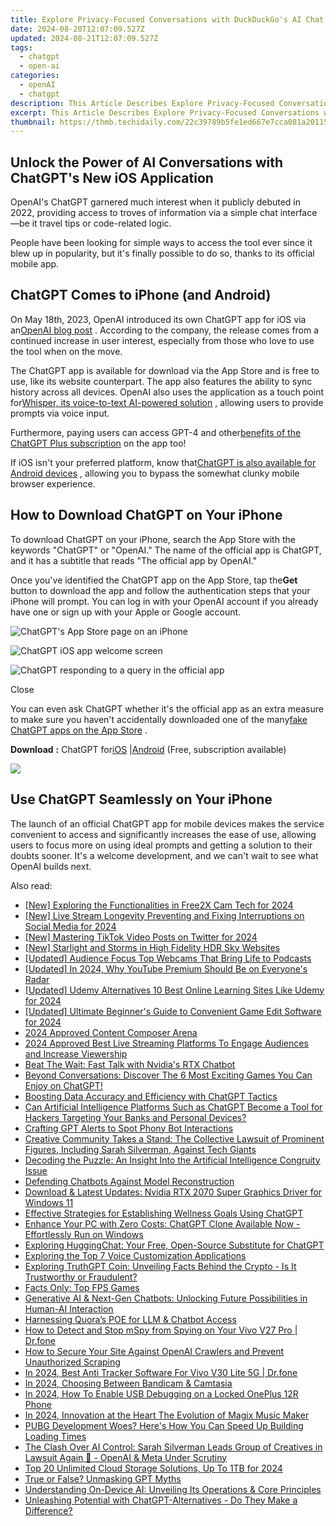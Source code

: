 ```yaml
---
title: Explore Privacy-Focused Conversations with DuckDuckGo's AI Chat & Beyond
date: 2024-08-20T12:07:09.527Z
updated: 2024-08-21T12:07:09.527Z
tags:
  - chatgpt
  - open-ai
categories:
  - openAI
  - chatgpt
description: This Article Describes Explore Privacy-Focused Conversations with DuckDuckGo's AI Chat & Beyond
excerpt: This Article Describes Explore Privacy-Focused Conversations with DuckDuckGo's AI Chat & Beyond
thumbnail: https://thmb.techidaily.com/22c39789b5fe1ed667e7cca081a20115c82b1e4756445b0d8d485b13ec35a1e3.jpg
---
```


## Unlock the Power of AI Conversations with ChatGPT's New iOS Application

 OpenAI's ChatGPT garnered much interest when it publicly debuted in 2022, providing access to troves of information via a simple chat interface—be it travel tips or code-related logic.

 People have been looking for simple ways to access the tool ever since it blew up in popularity, but it's finally possible to do so, thanks to its official mobile app.

## ChatGPT Comes to iPhone (and Android)

 On May 18th, 2023, OpenAI introduced its own ChatGPT app for iOS via an[OpenAI blog post](https://openai.com/blog/introducing-the-chatgpt-app-for-ios) . According to the company, the release comes from a continued increase in user interest, especially from those who love to use the tool when on the move.

 The ChatGPT app is available for download via the App Store and is free to use, like its website counterpart. The app also features the ability to sync history across all devices. OpenAI also uses the application as a touch point for[Whisper, its voice-to-text AI-powered solution](https://www.makeuseof.com/dictate-documents-openai-whisper/) , allowing users to provide prompts via voice input.

 Furthermore, paying users can access GPT-4 and other[benefits of the ChatGPT Plus subscription](https://www.makeuseof.com/chatgpt-plus-subscription-worth-it/) on the app too!

 If iOS isn't your preferred platform, know that[ChatGPT is also available for Android devices](https://www.makeuseof.com/chatgpt-is-now-available-on-android/) , allowing you to bypass the somewhat clunky mobile browser experience.

## How to Download ChatGPT on Your iPhone

 To download ChatGPT on your iPhone, search the App Store with the keywords "ChatGPT" or "OpenAI." The name of the official app is ChatGPT, and it has a subtitle that reads "The official app by OpenAI."

 Once you've identified the ChatGPT app on the App Store, tap the**Get** button to download the app and follow the authentication steps that your iPhone will prompt. You can log in with your OpenAI account if you already have one or sign up with your Apple or Google account.

![ChatGPT's App Store page on an iPhone](https://static1.makeuseofimages.com/wordpress/wp-content/uploads/2023/08/chatgpt-s-app-store-page-on-an-iphone.jpg)

![ChatGPT iOS app welcome screen](https://static1.makeuseofimages.com/wordpress/wp-content/uploads/2023/08/chatgpt-ios-app-welcome-screen.jpg)

![ChatGPT responding to a query in the official app](https://static1.makeuseofimages.com/wordpress/wp-content/uploads/2023/08/chatgpt-responding-to-a-query-in-the-official-app.jpg)

Close

 You can even ask ChatGPT whether it's the official app as an extra measure to make sure you haven't accidentally downloaded one of the many[fake ChatGPT apps on the App Store](https://www.makeuseof.com/how-to-spot-fake-chatgpt-app-on-apple-app-store/) .

**Download** **:** ChatGPT for[iOS](http://apps.apple.com/app/openai-chatgpt/id6448311069) |[Android](https://www.anrdoezrs.net/links/7251228/type/dlg/sid/UUmuoUeUpU2025542/https://play.google.com/store/apps/details?id=com.openai.chatgpt&hl=en&gl=US) (Free, subscription available)

<!-- affiliate ads begin -->
<a href="https://store.advancedwebranking.com/order/checkout.php?PRODS=4715051&QTY=1&AFFILIATE=108875&CART=1"><img src="https://secure.avangate.com/images/merchant/14edc6ebfdae2e23bbed83d67f50e983/products/33_awr%20logo.png" border="0"></a>
<!-- affiliate ads end -->
## Use ChatGPT Seamlessly on Your iPhone

 The launch of an official ChatGPT app for mobile devices makes the service convenient to access and significantly increases the ease of use, allowing users to focus more on using ideal prompts and getting a solution to their doubts sooner. It's a welcome development, and we can't wait to see what OpenAI builds next.


<ins class="adsbygoogle"
     style="display:block"
     data-ad-format="autorelaxed"
     data-ad-client="ca-pub-7571918770474297"
     data-ad-slot="1223367746"></ins>



<ins class="adsbygoogle"
     style="display:block"
     data-ad-client="ca-pub-7571918770474297"
     data-ad-slot="8358498916"
     data-ad-format="auto"
     data-full-width-responsive="true"></ins>

<span class="atpl-alsoreadstyle">Also read:</span>
<div><ul>
<li><a href="https://remote-screen-capture.techidaily.com/new-exploring-the-functionalities-in-free2x-cam-tech-for-2024/"><u>[New] Exploring the Functionalities in Free2X Cam Tech for 2024</u></a></li>
<li><a href="https://facebook-video-recording.techidaily.com/new-live-stream-longevity-preventing-and-fixing-interruptions-on-social-media-for-2024/"><u>[New] Live Stream Longevity  Preventing and Fixing Interruptions on Social Media for 2024</u></a></li>
<li><a href="https://twitter-clips.techidaily.com/new-mastering-tiktok-video-posts-on-twitter-for-2024/"><u>[New] Mastering TikTok Video Posts on Twitter for 2024</u></a></li>
<li><a href="https://vp-tips.techidaily.com/new-starlight-and-storms-in-high-fidelity-hdr-sky-websites/"><u>[New] Starlight and Storms in High Fidelity  HDR Sky Websites</u></a></li>
<li><a href="https://extra-resources.techidaily.com/updated-audience-focus-top-webcams-that-bring-life-to-podcasts/"><u>[Updated] Audience Focus  Top Webcams That Bring Life to Podcasts</u></a></li>
<li><a href="https://youtube-blog.techidaily.com/ed-in-2024-why-youtube-premium-should-be-on-everyones-radar/"><u>[Updated] In 2024, Why YouTube Premium Should Be on Everyone's Radar</u></a></li>
<li><a href="https://screen-recording.techidaily.com/updated-udemy-alternatives-10-best-online-learning-sites-like-udemy-for-2024/"><u>[Updated] Udemy Alternatives  10 Best Online Learning Sites Like Udemy for 2024</u></a></li>
<li><a href="https://video-screen-grab.techidaily.com/updated-ultimate-beginners-guide-to-convenient-game-edit-software-for-2024/"><u>[Updated] Ultimate Beginner's Guide to Convenient Game Edit Software for 2024</u></a></li>
<li><a href="https://youtube-clips.techidaily.com/2024-approved-content-composer-arena/"><u>2024 Approved  Content Composer Arena</u></a></li>
<li><a href="https://ai-live-streaming.techidaily.com/2024-approved-best-live-streaming-platforms-to-engage-audiences-and-increase-viewership/"><u>2024 Approved Best Live Streaming Platforms To Engage Audiences and Increase Viewership</u></a></li>
<li><a href="https://tech-haven.techidaily.com/beat-the-wait-fast-talk-with-nvidias-rtx-chatbot/"><u>Beat The Wait: Fast Talk with Nvidia's RTX Chatbot</u></a></li>
<li><a href="https://tech-haven.techidaily.com/beyond-conversations-discover-the-6-most-exciting-games-you-can-enjoy-on-chatgpt/"><u>Beyond Conversations: Discover The 6 Most Exciting Games You Can Enjoy on ChatGPT!</u></a></li>
<li><a href="https://tech-haven.techidaily.com/boosting-data-accuracy-and-efficiency-with-chatgpt-tactics/"><u>Boosting Data Accuracy and Efficiency with ChatGPT Tactics</u></a></li>
<li><a href="https://tech-haven.techidaily.com/can-artificial-intelligence-platforms-such-as-chatgpt-become-a-tool-for-hackers-targeting-your-banks-and-personal-devices/"><u>Can Artificial Intelligence Platforms Such as ChatGPT Become a Tool for Hackers Targeting Your Banks and Personal Devices?</u></a></li>
<li><a href="https://tech-haven.techidaily.com/crafting-gpt-alerts-to-spot-phony-bot-interactions/"><u>Crafting GPT Alerts to Spot Phony Bot Interactions</u></a></li>
<li><a href="https://tech-haven.techidaily.com/creative-community-takes-a-stand-the-collective-lawsuit-of-prominent-figures-including-sarah-silverman-against-tech-giants/"><u>Creative Community Takes a Stand: The Collective Lawsuit of Prominent Figures, Including Sarah Silverman, Against Tech Giants</u></a></li>
<li><a href="https://tech-haven.techidaily.com/decoding-the-puzzle-an-insight-into-the-artificial-intelligence-congruity-issue/"><u>Decoding the Puzzle: An Insight Into the Artificial Intelligence Congruity Issue</u></a></li>
<li><a href="https://tech-haven.techidaily.com/defending-chatbots-against-model-reconstruction/"><u>Defending Chatbots Against Model Reconstruction</u></a></li>
<li><a href="https://hardware-updates.techidaily.com/download-and-latest-updates-nvidia-rtx-2070-super-graphics-driver-for-windows-11/"><u>Download & Latest Updates: Nvidia RTX 2070 Super Graphics Driver for Windows 11</u></a></li>
<li><a href="https://tech-haven.techidaily.com/effective-strategies-for-establishing-wellness-goals-using-chatgpt/"><u>Effective Strategies for Establishing Wellness Goals Using ChatGPT</u></a></li>
<li><a href="https://tech-haven.techidaily.com/enhance-your-pc-with-zero-costs-chatgpt-clone-available-now-effortlessly-run-on-windows/"><u>Enhance Your PC with Zero Costs: ChatGPT Clone Available Now - Effortlessly Run on Windows</u></a></li>
<li><a href="https://tech-haven.techidaily.com/exploring-huggingchat-your-free-open-source-substitute-for-chatgpt/"><u>Exploring HuggingChat: Your Free, Open-Source Substitute for ChatGPT</u></a></li>
<li><a href="https://visual-screen-recording.techidaily.com/exploring-the-top-7-voice-customization-applications/"><u>Exploring the Top 7 Voice Customization Applications</u></a></li>
<li><a href="https://tech-haven.techidaily.com/exploring-truthgpt-coin-unveiling-facts-behind-the-crypto-is-it-trustworthy-or-fraudulent/"><u>Exploring TruthGPT Coin: Unveiling Facts Behind the Crypto - Is It Trustworthy or Fraudulent?</u></a></li>
<li><a href="https://tech-haven.techidaily.com/facts-only-top-fps-games/"><u>Facts Only: Top FPS Games</u></a></li>
<li><a href="https://tech-haven.techidaily.com/generative-ai-and-next-gen-chatbots-unlocking-future-possibilities-in-human-ai-interaction/"><u>Generative AI & Next-Gen Chatbots: Unlocking Future Possibilities in Human-AI Interaction</u></a></li>
<li><a href="https://tech-haven.techidaily.com/harnessing-quoras-poe-for-llm-and-chatbot-access/"><u>Harnessing Quora’s POE for LLM & Chatbot Access</u></a></li>
<li><a href="https://location-social.techidaily.com/how-to-detect-and-stop-mspy-from-spying-on-your-vivo-v27-pro-drfone-by-drfone-virtual-android/"><u>How to Detect and Stop mSpy from Spying on Your Vivo V27 Pro | Dr.fone</u></a></li>
<li><a href="https://tech-haven.techidaily.com/how-to-secure-your-site-against-openai-crawlers-and-prevent-unauthorized-scraping/"><u>How to Secure Your Site Against OpenAI Crawlers and Prevent Unauthorized Scraping</u></a></li>
<li><a href="https://android-location-track.techidaily.com/in-2024-best-anti-tracker-software-for-vivo-v30-lite-5g-drfone-by-drfone-virtual-android/"><u>In 2024, Best Anti Tracker Software For Vivo V30 Lite 5G | Dr.fone</u></a></li>
<li><a href="https://digital-screen-recording.techidaily.com/in-2024-choosing-between-bandicam-and-camtasia/"><u>In 2024, Choosing Between Bandicam & Camtasia</u></a></li>
<li><a href="https://easy-unlock-android.techidaily.com/in-2024-how-to-enable-usb-debugging-on-a-locked-oneplus-12r-phone-by-drfone-android/"><u>In 2024, How To Enable USB Debugging on a Locked OnePlus 12R Phone</u></a></li>
<li><a href="https://some-knowledge.techidaily.com/in-2024-innovation-at-the-heart-the-evolution-of-magix-music-maker/"><u>In 2024, Innovation at the Heart  The Evolution of Magix Music Maker</u></a></li>
<li><a href="https://common-error.techidaily.com/pubg-development-woes-heres-how-you-can-speed-up-building-loading-times/"><u>PUBG Development Woes? Here's How You Can Speed Up Building Loading Times</u></a></li>
<li><a href="https://tech-haven.techidaily.com/the-clash-over-ai-control-sarah-silverman-leads-group-of-creatives-in-lawsuit-again-openai-and-meta-under-scrutiny/"><u>The Clash Over AI Control: Sarah Silverman Leads Group of Creatives in Lawsuit Again 🤖 - OpenAI & Meta Under Scrutiny</u></a></li>
<li><a href="https://some-guidance.techidaily.com/top-20-unlimited-cloud-storage-solutions-up-to-1tb-for-2024/"><u>Top 20 Unlimited Cloud Storage Solutions, Up To 1TB for 2024</u></a></li>
<li><a href="https://tech-haven.techidaily.com/true-or-false-unmasking-gpt-myths/"><u>True or False? Unmasking GPT Myths</u></a></li>
<li><a href="https://tech-haven.techidaily.com/understanding-on-device-ai-unveiling-its-operations-and-core-principles/"><u>Understanding On-Device AI: Unveiling Its Operations & Core Principles</u></a></li>
<li><a href="https://tech-haven.techidaily.com/unleashing-potential-with-chatgpt-alternatives-do-they-make-a-difference/"><u>Unleashing Potential with ChatGPT-Alternatives - Do They Make a Difference?</u></a></li>
</ul></div>
